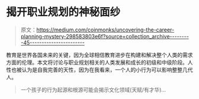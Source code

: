 # 揭开职业规划的神秘面纱

> 原文：<https://medium.com/coinmonks/uncovering-the-career-planning-mystery-298583803e6f?source=collection_archive---------45----------------------->

教育是世界各国未来的关键，因为全球相信教育进步在构建和解决整个人类的需求方面的伦理。本文将讨论与职业规划相关的人类发展和成长的初级和中级阶段。人性也被认为是自我完善的天性，因为在我看来，一个人的小行为可以影响整整几代人。

> 一个孩子的行为起源和根源可能会揭示文化领域(天赋/有才华)…